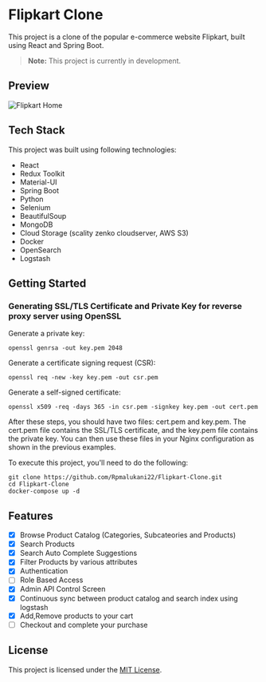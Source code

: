 # Flipkart Clone

This project is a clone of the popular e-commerce website Flipkart, built using React and Spring Boot.

> **Note:** This project is currently in development.

## Preview

![Flipkart Home](preview/Flipkart%20Clone-1.gif)

## Tech Stack

This project was built using following technologies:

- React
- Redux Toolkit
- Material-UI
- Spring Boot
- Python
- Selenium
- BeautifulSoup
- MongoDB
- Cloud Storage (scality zenko cloudserver, AWS S3)
- Docker
- OpenSearch
- Logstash

## Getting Started

### Generating SSL/TLS Certificate and Private Key for reverse proxy server using OpenSSL

Generate a private key:

```
openssl genrsa -out key.pem 2048
```

Generate a certificate signing request (CSR):

```
openssl req -new -key key.pem -out csr.pem
```

Generate a self-signed certificate:

```
openssl x509 -req -days 365 -in csr.pem -signkey key.pem -out cert.pem
```

After these steps, you should have two files: cert.pem and key.pem. The cert.pem file contains the SSL/TLS certificate, and the key.pem file contains the private key. You can then use these files in your Nginx configuration as shown in the previous examples.

To execute this project, you'll need to do the following:

```
git clone https://github.com/Rpmalukani22/Flipkart-Clone.git
cd Flipkart-Clone
docker-compose up -d
```

## Features

- [x] Browse Product Catalog (Categories, Subcateories and Products)
- [x] Search Products
- [x] Search Auto Complete Suggestions 
- [x] Filter Products by various attributes
- [x] Authentication
- [ ] Role Based Access
- [x] Admin API Control Screen
- [x] Continuous sync between product catalog and search index using logstash
- [x] Add,Remove products to your cart
- [ ] Checkout and complete your purchase

## License

This project is licensed under the [MIT License](https://opensource.org/licenses/MIT).
